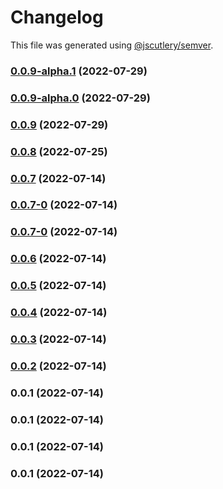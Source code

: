 # Changelog

This file was generated using [@jscutlery/semver](https://github.com/jscutlery/semver).

### [0.0.9-alpha.1](https://github.com/yurikrupnik/nx-go-playground/compare/services-projects-0.0.9-alpha.0...services-projects-0.0.9-alpha.1) (2022-07-29)

### [0.0.9-alpha.0](https://github.com/yurikrupnik/nx-go-playground/compare/services-projects-0.0.8...services-projects-0.0.9-alpha.0) (2022-07-29)

### [0.0.9](https://github.com/yurikrupnik/nx-go-playground/compare/services-projects-0.0.8...services-projects-0.0.9) (2022-07-29)

### [0.0.8](https://github.com/yurikrupnik/nx-go-playground/compare/services-projects-0.0.7...services-projects-0.0.8) (2022-07-25)

### [0.0.7](https://github.com/yurikrupnik/nx-go-playground/compare/services-projects-0.0.7-0...services-projects-0.0.7) (2022-07-14)

### [0.0.7-0](https://github.com/yurikrupnik/nx-go-playground/compare/services-projects-0.0.6...services-projects-0.0.7-0) (2022-07-14)

### [0.0.7-0](https://github.com/yurikrupnik/nx-go-playground/compare/services-projects-0.0.6...services-projects-0.0.7-0) (2022-07-14)

### [0.0.6](https://github.com/yurikrupnik/nx-go-playground/compare/services-projects-0.0.5...services-projects-0.0.6) (2022-07-14)

### [0.0.5](https://github.com/yurikrupnik/nx-go-playground/compare/services-projects-0.0.4...services-projects-0.0.5) (2022-07-14)

### [0.0.4](https://github.com/yurikrupnik/nx-go-playground/compare/services-projects-0.0.3...services-projects-0.0.4) (2022-07-14)

### [0.0.3](https://github.com/yurikrupnik/nx-go-playground/compare/services-projects-0.0.2...services-projects-0.0.3) (2022-07-14)

### [0.0.2](https://github.com/yurikrupnik/nx-go-playground/compare/services-projects-0.0.1...services-projects-0.0.2) (2022-07-14)

### 0.0.1 (2022-07-14)

### 0.0.1 (2022-07-14)

### 0.0.1 (2022-07-14)

### 0.0.1 (2022-07-14)
